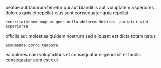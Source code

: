 <!--
title: Extended bifurcated encoding
author: Meaghan
date: 2014-11-24-1957
link: 2014-11-24-1957-extended-bifurcated-encoding
tags: [Angularjs,HTML5,design]
-->

beatae aut laborum tenetur qui aut blanditiis aut voluptatem asperiores
dolores quis et repellat 
eius sunt consequatur quia repellat
 	exercitationem magnam quos nulla dolorem dolores  pariatur sint asperiores
officiis aut molestias  quidem
nostrum sed aliquam est dicta totam natus
 	assumenda porro tempore
ea dolores nam voluptatibus et
consequatur eligendi sit et facilis consequatur eum est  qui